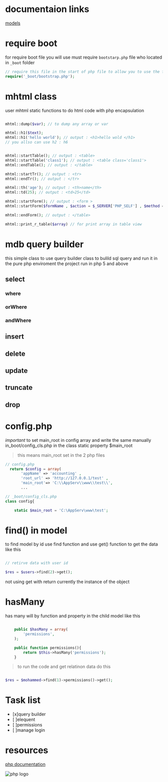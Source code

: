
# documentaion links

[models](README_MODELS.md)

# require boot

for require boot file you will use must require `bootstarp.php` file who located in `_boot` folder 

```php
// require this file in the start of php file to allow you to use the framwork classes 
require('_boot/bootstrap.php');
```

# mhtml class 

user mhtml static functions to do html code with php encapsulation 

```php

mhtml::dump($var); // to dump any array or var 

mhtml::h1($text);  
mhtml::h1('hello world'); // output : <h1>hello wold </h1>
// you allso can use h2 : h6


mhtml::startTable(); // output : <table>
mhtml::startTable('class1'); // output : <table class='class1'>
mhtml::endTable(); // output : </table>

mhtml::startTr(); // output : <tr>
mhtml::endTr(); // output : </tr>

mhtml::th('age'); // output : <th>name</th> 
mhtml::td(25); // output : <td>25</td>

mhtml::startForm(); // output : <form >
mhtml::startForm($formName , $action = $_SERVER['PHP_SELF'] , $method = 'post'  ); // defult action is php self and defulat method is post 

mhtml::endForm(); // output : </table>

mhtml::print_r_table($array) // for print array in table view

```

# mdb query builder

this simple class to use query builder class to bulild sql query and run it
in the pure php enviroment
the project run in php 5 and above



## select

### where

### orWhere

### andWhere

## insert

## delete

## update

## truncate

## drop



# config.php

*important* to set main_root in config array and write the same manually in_boot/config_cls.php in the class static property $main_root

> this means main_root set in the 2 php files 

```php
// config.php
  return $config = array(
       'appName' => 'accounting' ,
       'root_url' => 'http://127.0.0.1/test' ,
       'main_root'=> 'C:\\AppServ\\www\\test\\',
       ...

```

```php
// _boot/config_cls.php
class config{

    static $main_root = 'C:\AppServ\www\test';

```

# find() in model 

to find model by id use find function and use get() function to get the data like this

```php

// retirve data with user id 

$res = $users->find(2)->get();

```

not using get with return currently the instance of the object 

# hasMany 

has many will by function and property in the child model like this

```php

    public $hasMany = array(
        'permissions',
    );

    public function permissions(){
        return $this->hasMany('permissions');
    }

```

> to run the code and get relatinon data do this 

```php

$res = $mohammed->find(1)->permissions()->get();

```
# Task list

* [x]query builder
* [ ]elequent
* [ ]permissions
* [ ]manage login

# resources

[php documentation](https://www.php.net/docs.php
"php documentation")


![php logo](https://www.php.net/images/logos/php-logo.svg)
